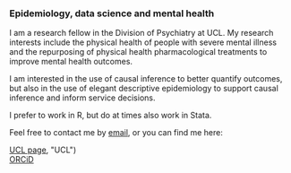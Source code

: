 ### Epidemiology, data science and mental health

I am a research fellow in the Division of Psychiatry at UCL. My research interests include the physical health of people with severe mental illness and the repurposing of physical health pharmacological treatments to improve mental health outcomes.

I am interested in the use of causal inference to better quantify outcomes, but also in the use of elegant descriptive epidemiology to support causal inference and inform service decisions.

I prefer to work in R, but do at times also work in Stata. 

Feel free to contact me by [email](naomi.launders.19@ucl.ac.uk, "naomi.launders@ucl.ac.uk"), or you can find me here:

  [UCL page](https://profiles.ucl.ac.uk/74515-naomi-launders), "UCL")  
  [ORCiD](https://orcid.org/0000-0003-4241-938X, "ORCiD")  
